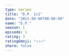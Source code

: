 ```yaml
--- 
type: series 
title: "D.P. 1x1" 
date: "2021-09-06T00:00:00" 
name: "D.P." 
season: 1 
episode: 1 
rating: 3 
ratingEmoji: "⭐️⭐️⭐️" 
share: false 
---
```

